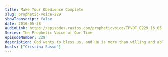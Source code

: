 ```yaml
---
title: Make Your Obedience Complete
slug: prophetic-voice-229
showTranscript: false
date: 2016-05-28
audioLink: https://episodes.castos.com/propheticvoice/TPVOT_E229_16_05_28-29_Make_Your_Obedience_Complete.mp3
Series: The Prophetic Voice of Our Time
episodeNumber: 229
description: God wants to bless us, and He is more than willing and able to do so above and beyond what we could think or ask. His perfect will manifests in our lives if we will make our obedience to Him complete.
hosts: ["Cristina Sosso"]
---
```

